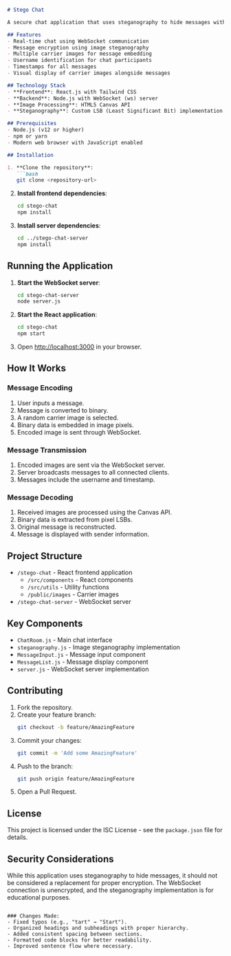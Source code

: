 ```markdown
# Stego Chat

A secure chat application that uses steganography to hide messages within images. Messages are encoded into the least significant bits of image pixels, making the changes imperceptible to the human eye while allowing secure communication.

## Features
- Real-time chat using WebSocket communication
- Message encryption using image steganography
- Multiple carrier images for message embedding
- Username identification for chat participants
- Timestamps for all messages
- Visual display of carrier images alongside messages

## Technology Stack
- **Frontend**: React.js with Tailwind CSS
- **Backend**: Node.js with WebSocket (ws) server
- **Image Processing**: HTML5 Canvas API
- **Steganography**: Custom LSB (Least Significant Bit) implementation

## Prerequisites
- Node.js (v12 or higher)
- npm or yarn
- Modern web browser with JavaScript enabled

## Installation

1. **Clone the repository**:
   ```bash
   git clone <repository-url>
   ```

2. **Install frontend dependencies**:
   ```bash
   cd stego-chat
   npm install
   ```

3. **Install server dependencies**:
   ```bash
   cd ../stego-chat-server
   npm install
   ```

## Running the Application

1. **Start the WebSocket server**:
   ```bash
   cd stego-chat-server
   node server.js
   ```

2. **Start the React application**:
   ```bash
   cd stego-chat
   npm start
   ```

3. Open [http://localhost:3000](http://localhost:3000) in your browser.

## How It Works

### Message Encoding
1. User inputs a message.
2. Message is converted to binary.
3. A random carrier image is selected.
4. Binary data is embedded in image pixels.
5. Encoded image is sent through WebSocket.

### Message Transmission
1. Encoded images are sent via the WebSocket server.
2. Server broadcasts messages to all connected clients.
3. Messages include the username and timestamp.

### Message Decoding
1. Received images are processed using the Canvas API.
2. Binary data is extracted from pixel LSBs.
3. Original message is reconstructed.
4. Message is displayed with sender information.

## Project Structure
- `/stego-chat` - React frontend application
  - `/src/components` - React components
  - `/src/utils` - Utility functions
  - `/public/images` - Carrier images
- `/stego-chat-server` - WebSocket server

## Key Components
- `ChatRoom.js` - Main chat interface
- `steganography.js` - Image steganography implementation
- `MessageInput.js` - Message input component
- `MessageList.js` - Message display component
- `server.js` - WebSocket server implementation

## Contributing
1. Fork the repository.
2. Create your feature branch:
   ```bash
   git checkout -b feature/AmazingFeature
   ```
3. Commit your changes:
   ```bash
   git commit -m 'Add some AmazingFeature'
   ```
4. Push to the branch:
   ```bash
   git push origin feature/AmazingFeature
   ```
5. Open a Pull Request.

## License
This project is licensed under the ISC License - see the `package.json` file for details.

## Security Considerations
While this application uses steganography to hide messages, it should not be considered a replacement for proper encryption. The WebSocket connection is unencrypted, and the steganography implementation is for educational purposes.
```

### Changes Made:
- Fixed typos (e.g., "tart" → "Start").
- Organized headings and subheadings with proper hierarchy.
- Added consistent spacing between sections.
- Formatted code blocks for better readability.
- Improved sentence flow where necessary.
